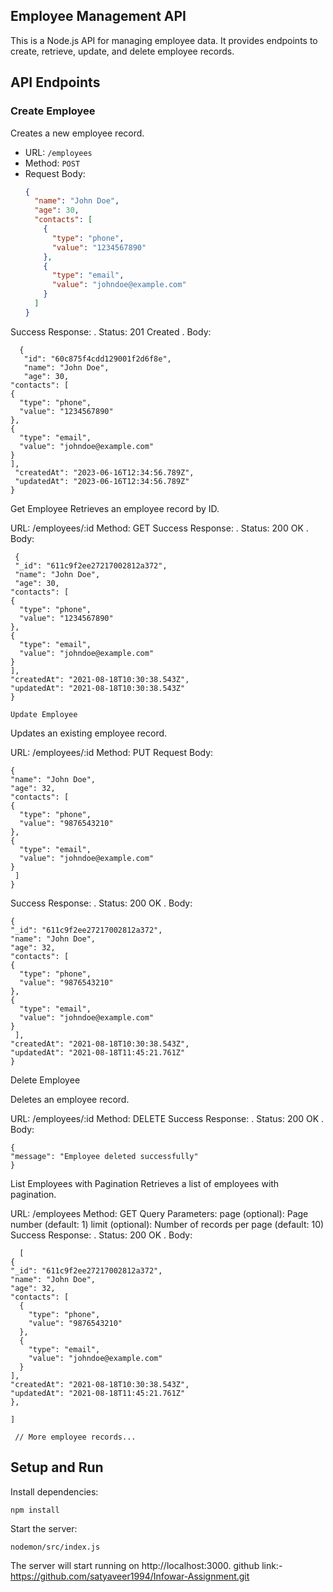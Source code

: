 ## Employee Management API

This is a Node.js API for managing employee data. It provides endpoints to create, retrieve, update, and delete employee records.

## API Endpoints

### Create Employee

Creates a new employee record.

- URL: `/employees`
- Method: `POST`
- Request Body:
  ```json
  {
    "name": "John Doe",
    "age": 30,
    "contacts": [
      {
        "type": "phone",
        "value": "1234567890"
      },
      {
        "type": "email",
        "value": "johndoe@example.com"
      }
    ]
  }
  ```

Success Response:
. Status: 201 Created
. Body:

      {
       "id": "60c875f4cdd129001f2d6f8e",
       "name": "John Doe",
       "age": 30,
    "contacts": [
    {
      "type": "phone",
      "value": "1234567890"
    },
    {
      "type": "email",
      "value": "johndoe@example.com"
    }
    ],
     "createdAt": "2023-06-16T12:34:56.789Z",
     "updatedAt": "2023-06-16T12:34:56.789Z"
    }

Get Employee
Retrieves an employee record by ID.

URL: /employees/:id
Method: GET
Success Response:
. Status: 200 OK
. Body:

     {
     "_id": "611c9f2ee27217002812a372",
     "name": "John Doe",
     "age": 30,
    "contacts": [
    {
      "type": "phone",
      "value": "1234567890"
    },
    {
      "type": "email",
      "value": "johndoe@example.com"
    }
    ],
    "createdAt": "2021-08-18T10:30:38.543Z",
    "updatedAt": "2021-08-18T10:30:38.543Z"
    }

    Update Employee

Updates an existing employee record.

URL: /employees/:id
Method: PUT
Request Body:

    {
    "name": "John Doe",
    "age": 32,
    "contacts": [
    {
      "type": "phone",
      "value": "9876543210"
    },
    {
      "type": "email",
      "value": "johndoe@example.com"
    }
     ]
    }

Success Response:
. Status: 200 OK
. Body:

    {
    "_id": "611c9f2ee27217002812a372",
    "name": "John Doe",
    "age": 32,
    "contacts": [
    {
      "type": "phone",
      "value": "9876543210"
    },
    {
      "type": "email",
      "value": "johndoe@example.com"
    }
     ],
    "createdAt": "2021-08-18T10:30:38.543Z",
    "updatedAt": "2021-08-18T11:45:21.761Z"
    }

Delete Employee

Deletes an employee record.

URL: /employees/:id
Method: DELETE
Success Response:
. Status: 200 OK
. Body:

    {
    "message": "Employee deleted successfully"
    }

List Employees with Pagination
Retrieves a list of employees with pagination.

URL: /employees
Method: GET
Query Parameters:
page (optional): Page number (default: 1)
limit (optional): Number of records per page (default: 10)
Success Response:
. Status: 200 OK
. Body:

      [
    {
    "_id": "611c9f2ee27217002812a372",
    "name": "John Doe",
    "age": 32,
    "contacts": [
      {
        "type": "phone",
        "value": "9876543210"
      },
      {
        "type": "email",
        "value": "johndoe@example.com"
      }
    ],
    "createdAt": "2021-08-18T10:30:38.543Z",
    "updatedAt": "2021-08-18T11:45:21.761Z"
    },

    ]

     // More employee records...

## Setup and Run

Install dependencies:

    npm install

Start the server:

    nodemon/src/index.js

The server will start running on http://localhost:3000.
github link:- https://github.com/satyaveer1994/Infowar-Assignment.git
